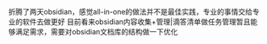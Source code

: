 折腾了两天obsidian，感觉all-in-one的做法并不是最佳实践，专业的事情交给专业的软件去做更好
目前看来obsidian内容收集+管理|滴答清单做任务管理暂且能够满足需求，需要对obsidian文档库的结构做一下优化